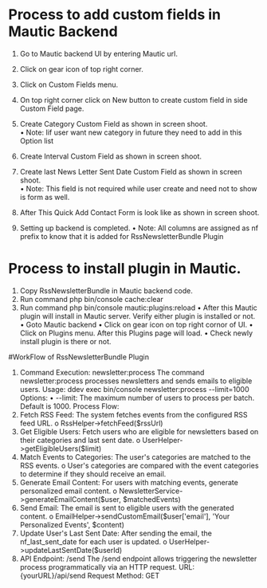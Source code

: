# Process to add custom fields in Mautic Backend
1.	Go to Mautic backend UI by entering Mautic url.
2.	Click on gear icon of top right corner.
3.	Click on Custom Fields menu.
4.	On top right corner click on New button to create custom field in side Custom Field page.
5.	Create Category Custom Field as shown in screen shoot.  
  •	Note: Iif user want new category in future they need to add in this Option list

6.	Create Interval Custom Field as shown in screen shoot.  
7.	Create last News Letter Sent Date Custom Field as shown in screen shoot.  
  •	Note: This field is not required while user create and need not to show is form as well.
8.	After This Quick Add Contact Form is look like as shown in screen shoot. 
9.	Setting up backend is completed.
  •	Note: All columns are assigned as nf prefix to know that it is added for RssNewsletterBundle Plugin

# Process to install plugin in Mautic.
1.	Copy RssNewsletterBundle in Mautic backend code.
2.	Run command php bin/console cache:clear
3.	Run command php bin/console  mautic:plugins:reload
  •	After this Mautic plugin will install in Mautic server. Verify either plugin is installed or not.
  •	Goto Mautic backend
  •	Click on gear icon on top right cornor of UI.
  •	Click on Plugins menu. After this Plugins page will load.
  •	Check newly install plugin is there or not.

#WorkFlow of RssNewsletterBundle Plugin
1. Command Execution: newsletter:process
  The command newsletter:process processes newsletters and sends emails to eligible users.
  Usage:
    ddev exec bin/console newsletter:process --limit=1000
  Options:
    •	--limit: The maximum number of users to process per batch. Default is 1000.
  Process Flow:
  1.	Fetch RSS Feed: The system fetches events from the configured RSS feed URL.
    o	RssHelper->fetchFeed($rssUrl)
  2.	Get Eligible Users: Fetch users who are eligible for newsletters based on their categories and last sent date.
    o	UserHelper->getEligibleUsers($limit)
  3.	Match Events to Categories: The user's categories are matched to the RSS events.
    o	User's categories are compared with the event categories to determine if they should receive an email.
  4.	Generate Email Content: For users with matching events, generate personalized email content.
    o	NewsletterService->generateEmailContent($user, $matchedEvents)
  5.	Send Email: The email is sent to eligible users with the generated content.
    o	EmailHelper->sendCustomEmail($user['email'], 'Your Personalized Events', $content)
  6.	Update User's Last Sent Date: After sending the email, the nf_last_sent_date for each user is updated.
    o	UserHelper->updateLastSentDate($userId)
2. API Endpoint: /send
  The /send endpoint allows triggering the newsletter process programmatically via an HTTP request.
  URL:
    {yourURL}/api/send
  Request Method:
    GET

